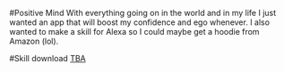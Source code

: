 #Positive Mind
With everything going on in the world and in my life I just wanted an app that will boost my confidence and ego whenever.
I also wanted to make a skill for Alexa so I could maybe get a hoodie from Amazon (lol).

#Skill download
[TBA]()